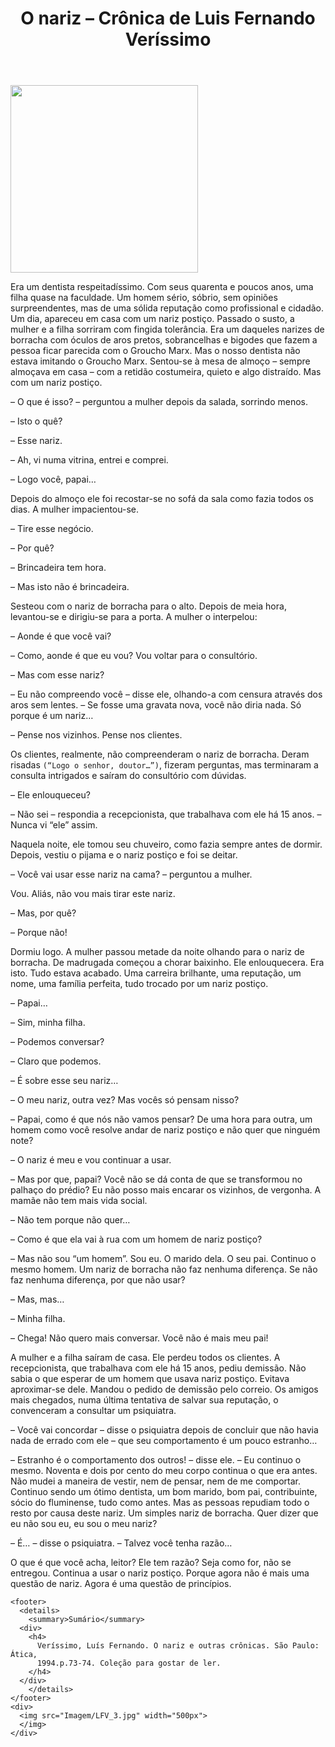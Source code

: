 <!DOCTYPE html>
<html lang="pt-br">
  <head>
    <meta charset="UTF-8" />
    <meta http-equiv="X-UA-Compatible" content="IE=edge" />
    <meta name="viewport" content="width=device-width, initial-scale=1.0" />
    <title>O nariz</title>
  </head>
  <body>
    <header>
      <div>
        <h1>O nariz – Crônica de Luis Fernando Veríssimo</h1>
      </div>
    </header>
    <main>
        <div>            
          <img src="Imagem/LFV_3" width="300px">
        </img>
        </div>
      <div>
        <p>
          Era um dentista respeitadíssimo. Com seus quarenta e poucos anos, uma
          filha quase na faculdade. Um homem sério, sóbrio, sem opiniões
          surpreendentes, mas de uma sólida reputação como profissional e
          cidadão. Um dia, apareceu em casa com um nariz postiço. Passado o
          susto, a mulher e a filha sorriram com fingida tolerância. Era um
          daqueles narizes de borracha com óculos de aros pretos, sobrancelhas e
          bigodes que fazem a pessoa ficar parecida com o Groucho Marx. Mas o
          nosso dentista não estava imitando o Groucho Marx. Sentou-se à mesa de
          almoço – sempre almoçava em casa – com a retidão costumeira, quieto e
          algo distraído. Mas com um nariz postiço.
        </p>
      </div>
      <div>
        <div>
          <p>
            – O que é isso? – perguntou a mulher depois da salada, sorrindo
            menos.
          </p>
        </div>
        <div><p>– Isto o quê?</p></div>
        <div><p>– Esse nariz.</p></div>
        <div><p>– Ah, vi numa vitrina, entrei e comprei.</p></div>
        <div><p>– Logo você, papai…</p></div>
        <div>
          <p>
            Depois do almoço ele foi recostar-se no sofá da sala como fazia
            todos os dias. A mulher impacientou-se.
          </p>
        </div>
        <div><p>– Tire esse negócio.</p></div>
        <div><p>– Por quê?</p></div>
        <div><p>– Brincadeira tem hora.</p></div>
        <div><p>– Mas isto não é brincadeira.</p></div>
      </div>
      <div>
        <p>
          Sesteou com o nariz de borracha para o alto. Depois de meia hora,
          levantou-se e dirigiu-se para a porta. A mulher o interpelou:
        </p>
      </div>
      <div>
        <p>– Aonde é que você vai?</p>
      </div>
      <div>
        <p>– Como, aonde é que eu vou? Vou voltar para o consultório.</p>
      </div>
      <div>
        <p>– Mas com esse nariz?</p>
      </div>
      <div>
        <p>
          – Eu não compreendo você – disse ele, olhando-a com censura através
          dos aros sem lentes. – Se fosse uma gravata nova, você não diria nada.
          Só porque é um nariz…
        </p>
      </div>
      <div>
        <p>– Pense nos vizinhos. Pense nos clientes.</p>
      </div>
      <div>
        <p>
          Os clientes, realmente, não compreenderam o nariz de borracha. Deram
          risadas <code>(“Logo o senhor, doutor…”)</code>, fizeram perguntas, mas terminaram
          a consulta intrigados e saíram do consultório com dúvidas.
        </p>
      </div>
      <div>
        <p>– Ele enlouqueceu?</p>
      </div>
      <div>
        <p>
          – Não sei – respondia a recepcionista, que trabalhava com ele há 15
          anos. – Nunca vi “ele” assim.
        </p>
      </div>
      <div>
        <p>
          Naquela noite, ele tomou seu chuveiro, como fazia sempre antes de
          dormir. Depois, vestiu o pijama e o nariz postiço e foi se deitar.
        </p>
      </div>
      <div>
        <p>– Você vai usar esse nariz na cama? – perguntou a mulher.</p>
      </div>
      <div>
        <p>Vou. Aliás, não vou mais tirar este nariz.</p>
      </div>
      <div>
        <p>– Mas, por quê?</p>
      </div>
      <div>
        <p>– Porque não!</p>
      </div>
      <div>
        <p>
          Dormiu logo. A mulher passou metade da noite olhando para o nariz de
          borracha. De madrugada começou a chorar baixinho. Ele enlouquecera.
          Era isto. Tudo estava acabado. Uma carreira brilhante, uma reputação,
          um nome, uma família perfeita, tudo trocado por um nariz postiço.
        </p>
      </div>
      <div><p>– Papai…</p></div>
      <div><p>– Sim, minha filha.</p></div>
      <div><p>– Podemos conversar?</p></div>
      <div><p>– Claro que podemos.</p></div>
      <div><p>– É sobre esse seu nariz…</p></div>
      <div><p>– O meu nariz, outra vez? Mas vocês só pensam nisso?</p></div>
      <div>
        <p>
          – Papai, como é que nós não vamos pensar? De uma hora para outra, um
          homem como você resolve andar de nariz postiço e não quer que ninguém
          note?
        </p>
      </div>
      <div><p>– O nariz é meu e vou continuar a usar.</p></div>
      <div>
        <p>
          – Mas por que, papai? Você não se dá conta de que se transformou no
          palhaço do prédio? Eu não posso mais encarar os vizinhos, de vergonha.
          A mamãe não tem mais vida social.
        </p>
      </div>
      <div><p>– Não tem porque não quer…</p></div>
      <div>
        <p>– Como é que ela vai à rua com um homem de nariz postiço?</p>
      </div>
      <div>
        <p>
          – Mas não sou “um homem”. Sou eu. O marido dela. O seu pai. Continuo o
          mesmo homem. Um nariz de borracha não faz nenhuma diferença. Se não
          faz nenhuma diferença, por que não usar?
        </p>
      </div>
      <div><p>– Mas, mas…</p></div>
      <div><p>– Minha filha.</p></div>
      <div>
        <p>– Chega! Não quero mais conversar. Você não é mais meu pai!</p>
      </div>
      <div>
        <p>
          A mulher e a filha saíram de casa. Ele perdeu todos os clientes. A
          recepcionista, que trabalhava com ele há 15 anos, pediu demissão. Não
          sabia o que esperar de um homem que usava nariz postiço. Evitava
          aproximar-se dele. Mandou o pedido de demissão pelo correio. Os amigos
          mais chegados, numa última tentativa de salvar sua reputação, o
          convenceram a consultar um psiquiatra.
        </p>
      </div>
      <div>
        <p>
          – Você vai concordar – disse o psiquiatra depois de concluir que não
          havia nada de errado com ele – que seu comportamento é um pouco
          estranho…
        </p>
      </div>
      <div>
        <p>
          – Estranho é o comportamento dos outros! – disse ele. – Eu continuo o
          mesmo. Noventa e dois por cento do meu corpo continua o que era antes.
          Não mudei a maneira de vestir, nem de pensar, nem de me comportar.
          Continuo sendo um ótimo dentista, um bom marido, bom pai,
          contribuinte, sócio do fluminense, tudo como antes. Mas as pessoas
          repudiam todo o resto por causa deste nariz. Um simples nariz de
          borracha. Quer dizer que eu não sou eu, eu sou o meu nariz?
        </p>
      </div>
      <div><p>– É… – disse o psiquiatra. – Talvez você tenha razão…</p></div>
      <div>
        <p>
          O que é que você acha, leitor? Ele tem razão? Seja como for, não se
          entregou. Continua a usar o nariz postiço. Porque agora não é mais uma
          questão de nariz. Agora é uma questão de princípios.
        </p>
      </div>
    </main>

    <footer>
      <details>
        <summary>Sumário</summary>
      <div>
        <h4>
          Veríssimo, Luís Fernando. O nariz e outras crônicas. São Paulo: Ática,
          1994.p.73-74. Coleção para gostar de ler.
        </h4>
      </div>
        </details>
    </footer>
    <div>
      <img src="Imagem/LFV_3.jpg" width="500px">
      </img>
    </div>
  </body>
</html>
